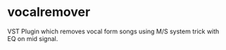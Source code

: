 # vocalremover
VST Plugin which removes vocal form songs using M/S system trick with EQ on mid signal.
